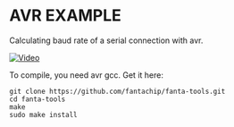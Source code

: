 AVR EXAMPLE
===========
Calculating baud rate of a serial connection with avr. 

[![Video](http://s16.postimg.org/6qh33m46d/video.png)](https://www.youtube.com/watch?v=9fssTvAIKAI)

To compile, you need avr gcc. Get it here: 

    git clone https://github.com/fantachip/fanta-tools.git
    cd fanta-tools
    make
    sudo make install

